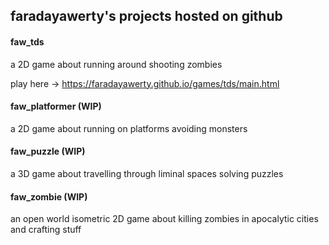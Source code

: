 
## faradayawerty's projects hosted on github

#### faw_tds
a 2D game about running around shooting zombies

play here → https://faradayawerty.github.io/games/tds/main.html

#### faw_platformer (WIP)
a 2D game about running on platforms avoiding monsters

#### faw_puzzle (WIP)
a 3D game about travelling through liminal spaces solving puzzles

#### faw_zombie (WIP)
an open world isometric 2D game about killing zombies in apocalytic cities and crafting stuff

